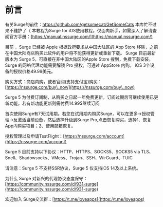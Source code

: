 # 前言

有关Surge的前往：https://github.com/getsomecat/GetSomeCats 本库忙不过来不维护了（
&#x20;      本教程为Surge for iOS使用教程，仅面向新手，如需深入了解请查阅官方手册：[https://manual.nssurge.com/](https://manual.nssurge.com/)

&#x20;      目前 ，Surge 已经被 Apple 根据政府要求从中国大陆区的 App Store 移除，之前在中国大陆商店购买此软件的用户将不能获得更新或重新下载。 Surge 目前最新版本为 Surge 5，可直接在非中国大陆区的Apple Store 搜到，免费下载安装。 Surge 的网络代理功能需要解锁 Pro 授权，可通过 AppStore 内购。 iOS 3个设备的授权价格49.99美元。

&#x20;      购买方式：商店内购，或者官网(支持支付宝)购买： [https://nssurge.com/buy\_now](https://nssurge.com/buy\_now)

&#x20;      Surge 5 为付费订阅制，从购买之日起一年免费更新，订阅过期后可继续使用已更新功能，若有新功能更新则需付费14.99$继续订阅

&#x20;      首次使用Surge有7天试用期，若您在试用期内购买Surge，可以在更多->授权管理->反激活当前设备，然后选择升级到Surge Pro,点击恢复购买，选择1、恢复App内购买项目；2、使用邮箱恢复。

&#x20;      授权管理以及申请TestFlight：[https://nssurge.com/account](https://nssurge.com/account)

&#x20;      Surge 5 目前支持以下协议：HTTP、HTTPS、SOCKS5、SOCKS5 via TLS、Snell、Shadowsocks、VMess、Trojan、SSH、WirGuard、TUIC

&#x20;      请注意：Surge 5 不支持SSR协议，Surge 5 仅支持iOS 14及以上系统。

&#x20;      为什么 Surge 对新兴的代理协议态度保守：[https://community.nssurge.com/d/931-surge](https://community.nssurge.com/d/931-surge)

&#x20;     欢迎加入 Surge交流群：[https://t.me/loveapps](https://t.me/loveapps)
